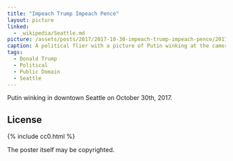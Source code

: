 ```yaml
---
title: "Impeach Trump Impeach Pence"
layout: picture
linked:
  - _wikipedia/Seattle.md
picture: /assets/posts/2017/2017-10-30-impeach-trump-impeach-pence/2017-10-30-impeach-trump-impeach-pence-smaller.jpg
caption: A political flier with a picture of Putin winking at the camera.
tags:
  - Donald Trump
  - Political
  - Public Domain
  - Seattle
---
```


Putin winking in downtown Seattle on October 30th, 2017.

## License

{% include cc0.html %}

The poster itself may be copyrighted.